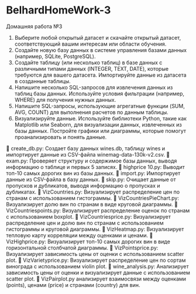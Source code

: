 # BelhardHomeWork-3
Домашняя работа №3
1. Выберите любой открытый датасет и скачайте открытый датасет, соответствующий вашим интересам или области обучения.
2. Создайте новую базу данных в системе управления базами данных (например, SQLite, PostgreSQL).
3. Создайте таблицу (или несколько таблиц) в базе данных с различными типами данных (INTEGER, TEXT, DATE), которые требуются для вашего датасета. Импортируйте данные из датасета в созданные таблицы.
4. Напишите несколько SQL-запросов для извлечения данных из таблиц базы данных. Используйте условия фильтрации (например, WHERE) для получения нужных данных.
5. Напишите SQL-запросы, использующие агрегатные функции (SUM, AVG, COUNT) для выполнения расчетов по данным таблицы.
6. Визуализируйте данные. Используйте библиотеки Python, такие как Matplotlib или Seaborn, для визуализации данных, извлеченных из базы данных. Постройте графики или диаграммы, которые помогут проанализировать и понять данные.

	create_db.py: Создает базу данных wines.db, таблицу wines и импортирует данные из CSV-файла winemag-data-130k-v2.csv.
	exam.py: Проверяет структуру и содержимое базы данных, выводя информацию о таблице и первых 5 записях.
	highprice 10.py: Выводит топ-10 самых дорогих вин из базы данных.
	import.py: Импортирует данные из CSV-файла в базу данных.
	skip.py: Очищает данные от пропусков и дубликатов, выводя информацию о пропусках и дубликатах.
	VizCountries.py: Визуализирует распределение цен по странам с использованием гистограммы.
	VizCountriesPieChart.py: Визуализирует долю вин по странам в виде круговой диаграммы.
	VizCountriespoints.py: Визуализирует распределение оценок по странам с использованием boxplot.
	VizCountriesprice.py: Визуализирует распределение цен и долю вин по странам с использованием гистограммы и круговой диаграммы.
	VizHeatmap.py: Визуализирует тепловую карту корреляции между оценками и ценами.
	VizHighprice.py: Визуализирует топ-10 самых дорогих вин в виде горизонтальной столбчатой диаграммы.
	VizPointsprice.py: Визуализирует зависимость цены от оценки с использованием scatter plot.
	VizVarietyprice.py: Визуализирует распределение цен по сортам винограда с использованием violin plot.
	wine_analysis.py: Анализирует зависимость цены от оценки и визуализирует данные с использованием scatter plot.
	VizPairplot.py анализирует взаимосвязи между оценками (points), ценами (price) и странами (country) для вин.
